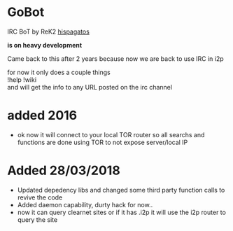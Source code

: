# GoBot
IRC BoT by ReK2 [hispagatos](https://Hispagatos.org)


**is on heavy development**  

Came back to this after 2 years because now we are back to use IRC in i2p  

for now it only does a couple things  
!help
!wiki <word to search for>  
and will get the info to any URL posted on the irc channel  

# added 2016  
- ok now it will connect to your local TOR router so all searchs and functions are done using TOR
to not expose server/local IP
# Added 28/03/2018  
- Updated depedency libs and changed some third party function calls to revive the code
- Added daemon capability, durty hack for now..
- now it can query clearnet sites or if it has .i2p it will use the i2p router to query the site
